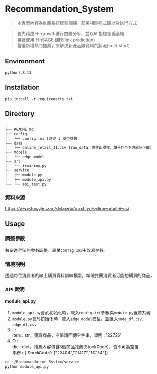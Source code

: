 # Recommandation_System

> 本專案內容為推薦系統模型訓練、部署相關程式碼以及執行方式  

> 首先藉由FP-growth進行關聯分析，並以lift指標定義連結  
> 接著使用 HinSAGE 建模(link prediction)  
> 最後新增熱門推薦，來解決新產品無資料的狀況(cold-start)

## Environment
`python3.8.13`


## Installation

`pip install -r requirements.txt`


## Directory

```bash
.
├── README.md
├── config
│   └── config.ini (路徑 & 模型參數)
├── data
│   └── online_retail_II.csv (raw_data，為防止侵權，請另外至下方網址下載)
├── models
│   └── edge_model  
├── src
│   └── training.py
├── service
│   ├── module.py 
│   ├── module_api.py
└── └── api_test.py 
```

### 資料來源
https://www.kaggle.com/datasets/mashlyn/online-retail-ii-uci

## Usage

### 調整參數

若要進行任何參數調整，請至`config.ini`中改寫參數。

### 情境說明

透過每位消費者的線上購買資料訓練模型，準確推薦消費者可能想購買的商品。

### API 說明
#### module_api.py
1. `module_api.py`會於初始化時，載入`config.ini`參數與`module.py`推薦系統
2. `module.py`會於初始化時，載入`edge_model`模型，並匯入`node_df.csv`、`edge_df.csv`
3. I :  
   item : str，購買商品，空值請回傳空字串，舉例 : '22726'  
4. O :  
   dic : dict，推薦內容包含3個商品推薦(StockCode)，皆不可為空值  
   舉例 : {'StockCode': ["22494","21417","16254"]}  

```bash
cd ~/Recommandation_System/service
python module_api.py
```
